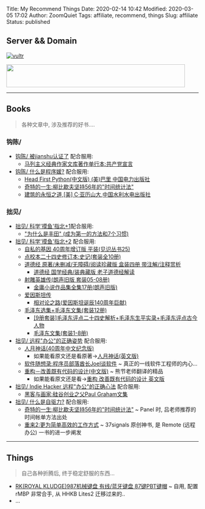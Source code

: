 Title: My Recommend Things
Date: 2020-02-14 10:42
Modified: 2020-03-05 17:02
Author: ZoomQuiet
Tags: affiliate, recommend, things
Slug: affiliate
Status: published

## Server && Domain

[![vultr](https://www.vultr.com/media/banners/banner_468x60.png)](https://www.vultr.com/?ref=8333895)


<a href="https://www.vultr.com/?ref=8333895"><img src="https://www.vultr.com/media/banners/banner_468x60.png" width="468" height="60"></a>



------
## Books
> 各种文章中, 涉及推荐的好书....


### 钩陈/ 
- [钩陈/ 被jianshu认证了](https://mp.weixin.qq.com/s/0-jJlaXtvV_Czziq13U4eg) 配合服用:
    + [马列主义经典作家文库著作单行本:共产党宣言 ](https://union-click.jd.com/jdc?e=&p=AyIGZRhaFgsaB1MfXRAyEgdSHl4dChc3EUQDS10iXhBeGlcJDBkNXg9JHU4YDk5ER1xOGRNLGEEcVV8BXURFUFdfC0RVU1JRUy1OVxUCFQJQE1MQMhFdA3teF0NUZBRbMFAGG0w1WlMQaXILWStaJQITBlYZWBYAEABlK1sSMkBpja3tzaejG4Gx1MCKhTdUK1sRCxEBXBtcEQQUBlIrXBULImwLRQd1RkpTECtrJQEiN2UbaxYyUGkFT1MQVhUCUh4JFwUXBlxOUkZSEQ9QHQsXChtSUBgLRTIQBlQfUg%3D%3D)
- [钩陈/ 什么是程序媛?](https://mp.weixin.qq.com/s/RS2K8--lSzsgCHNTydToSQ) 配合服用:
    + [Head First Python(中文版) (美)巴里 中国电力出版社](https://union-click.jd.com/jdc?e=&p=AyIGZRtSEAQbAVASWRMyFgNSE10VABcGVx1rUV1KWQorAlBHU0VeBUVNR0ZbSkdETlcNVQtHRVNSUVNLXANBRA1XB14DS10cQQVYD21XHgNRHFMTAhACVBldJURMcyIYHG9qd083Xj0dX1l5PXpbHGIeC2UaaxUDEwRXGFgXABU3ZRtcJUN8B1QaXBECGgRlGmsVBhsFVxlcHAcbDl0eaxICGzc%2BRQVJYlZfAV5rJTIRN2UrWyUBIkU7TFtCV0AGVUxcFQJAAlUYDkUDEgVQSV9AURNSABoLQQQiBVQaXxw%3D)
    + [奇特的一生:柳比歇夫坚持56年的"时间统计法"](https://union-click.jd.com/jdc?e=&p=AyIGZRprFQIQBVUcWREyVlgNRQQlW1dCFFlQCxxKQgFHREkdSVJKSQVJHFRXFk9FUlpGQUpLCVBaTFhbXQtWVmpSWRtbFwASAFcfa2hhbEdVTzhQYRdxE1MGSGplQAVDOmUOHjdUK1sUAxEFVhhZFwUiN1Uca0NsEgZUGloUBxEFUCtaJQIWDlcYWBAEEg5dEl0lBRIOZXAFS15yQw1PHiUyIgRlK2sVMhE3F3VcRwVGBFEbUkIEGwBQGFwRUkZVVB8IQQAbBVwaCEYCRzdXGloRCw%3D%3D)
    + [建筑的永恒之道,[美] C·亚历山大,中国水利水电出版社](https://union-click.jd.com/jdc?e=&p=AyIGZRtTHAATD1wdWhEyFQJcHlMcBhcAVR9rUV1KWQorAlBHU0VeBUVTQg1cAAQJS14MRg1EDUtGfFcUQ0VjVld1FFktVlxWRltZAVFsSlJZHF4cBxoOUR5cFQYFUBZFBxlQU0VCTBhLXh5VFFlrQmlCYAheBFFnG3ENHlkTYVtgDE9aQw4eN1QrWxQDEQVWGFkXBSI3VRxrVGwSBlYTUhUBEDdUK1sRCxAFVxxTHQUVAlArXBULImwLRQd1RkpTECtrJQEiN2UbaxYyUGlTHwwcBxADBUxdEAYXD1RLCxUCRVNVEwgRUkIEXE9cHDIQBlQfUg%3D%3D)


### 拙见/ 

- [拙见/ 科学'摸鱼'指北+1](https://mp.weixin.qq.com/s/fnu9dtLQVc_TiShluhXccw)配合服用:
    + ["为什么是丰田" (成为第一的方法和7个习惯)](https://union-click.jd.com/jdc?e=&p=AyIGZRtYEwITAFQaWhwyFQNSGlMQAxQFVxtrUV1KWQorAlBHU0VeBUVNR0ZbSkdETlcNVQtHRVNSUVNLXANBRA1XB14DS10cQQVYD21XHgBRHFodBxMBVxlbJURZUwUbHR19clkFZzIVUUFaCkAvY1QeC2UaaxUDEwRXGFgXABU3ZRtcJUN8AVMdXxALIgZlG18cARYDVxteFwUVDmUcWxwyeVkLRztRWkZCZStrFjIiN1UrWCVAfAZdHgsUCxtQVE8IHQcWUAETDEUEFw8BHFkVAUUAVUheJQATBlES)
- [拙见/ 科学'摸鱼'指北+2](https://mp.weixin.qq.com/s/4NZGKhdbAaanxNKZyQR-vg) 配合服用:
    + [自私的基因 40周年增订版 平装(见识丛书25)](https://union-click.jd.com/jdc?e=&p=AyIGZRprFQEXAFUdXhAyVlgNRQQlW1dCFFlQCxxKQgFHREkdSVJKSQVJHFRXFk9FUlpGQUpLCVBaTFhbXQtWVmpSWRtYEAUSAVAea1FQZ0MJSAN9YllhV2U%2FSEFzUDBvWnUOHjdUK1sUAxEFVhhZFwUiN1Uca0NsEgZUGloUBxEFUStaJQIWDlYcWxEDFgVSGFIlBRIOZXAFS15yQw1PHiUyIgRlK2sVMhE3F3VcFVJGVFcaXRwFEAFQTF4RUhpVV0gMHApHBgUZCUJWQjdXGloRCw%3D%3D)
    + [点校本二十四史修订本:史记(套装全10册)](https://union-click.jd.com/jdc?e=&p=AyIGZRhaFgIQBlQYUxYyEgdRGFoUCxs3EUQDS10iXhBeGlcJDBkNXg9JHU4YDk5ER1xOGRNLGEEcVV8BXURFUFdfC0RVU1JRUy1OVxUCFgRUGlIcMmtHNEVdY19RZxBtA1dYc3MUQhgcSVQLWStaJQITBlYZWBYAEABlK1sSMkBpja3tzaejG4Gx1MCKhTdUK1sRCxEEXRlZFQARAVYrXBULImwLRQd1RkpTECtrJQEiN2UbaxYyUGlUS1wcURMDBUlaHAEXBlIZCBFSGgddHF1CUUdUBxJfRTIQBlQfUg%3D%3D)
    + [道德经 原著/未删减/无障碍/阅读珍藏版 盒装四册 带注解/注释赏析](https://union-click.jd.com/jdc?e=&p=AyIGZRlaHQMRB1EdWCUBFAdcH1oRAxQAXSsfSlpMWGVCHlBDUAxLBQNQVk4YCQQAQB1AWQkFHUVBRhkSQw9THUJVEEMFSgxUVxZPI0AOEQFVEl8UBhMBUhNraEBsZjN5WBdnDEcPGSRlSm1dXRwgUw4eN1QrWxQDEQVWGFkXBSI3VRxrVGwaBVwZXCUDIgdRElgWChAFXB5bHQYiAFUSa35cTFs1XwNBRyI3ZRhrJTISN1YrGXsAEAddHg8QChQFUh9eFAURVFJLDxQKQgZVS11HChsFBStZFAMWDg%3D%3D)
        * [道德经 国学经典/装典藏版 老子道德经解读](https://union-click.jd.com/jdc?e=&p=AyIGZRteFgQRAVQZWxwyFgZUGlMXAxsCVRxrUV1KWQorAlBHU0VeBUVNR0ZbSkdETlcNVQtHRVNSUVNLXANBRA1XB14DS10cQQVYD21XHgNUGlodABMOUBtcJV9wAk9LO0cBckwjGyRxf1VUMgE%2FV2IeC2UaaxUDEwRXGFgXABU3ZRtcJUN8B1QaWhYEEwNlGmsVBhsEVhNZEAcUAFMZaxICGzc%2BRQVJYlZfAV5rJTIRN2UrWyUBIkU7GVkVChdTUBNdFwUWAlQcWEYFQlNUEwsUAkIBBxNSF1IiBVQaXxw%3D)
    + [射雕英雄传(朗声旧版 套装05-08册)](https://union-click.jd.com/jdc?e=&p=AyIGZRhaFgIQBlQYUxYyEgdXG1gWCxE3EUQDS10iXhBeGlcJDBkNXg9JHU4YDk5ER1xOGRNLGEEcVV8BXURFUFdfC0RVU1JRUy1OVxUCEAdWGFIWMhQEPF4QEwtMZytfExFJbVgKfxNwYUQLWStaJQITBlYZWBYAEABlK1sSMkBpja3tzaejG4Gx1MCKhTdUK1sRCxEEXRlcFAcaB1UrXBULImwLRQd1RkpTECtrJQEiN2UbaxYyUGlRGF4XUEABABIMEAIXBlVLUx0FFFdQHVwUCxEEARlYETIQBlQfUg%3D%3D)
        * [金庸小说作品集全集17册(朗声旧版)](https://union-click.jd.com/jdc?e=&p=AyIGZRtTEgoVA1McUhQyEgRVG14UBRQEURJrUV1KWQorAlBHU0VeBUVNR0ZbSkdETlcNVQtHRVNSUVNLXANBRA1XB14DS10cQQVYD21XHgdWG1sQAxUBVh9SJQN7UgtgXEJncAQnYD51Vm5gMlIhamIeC2UaaxUDEwRXGFgXABU3ZRtcJUN8AFMbXBIEIgZlG18cAREPVxxeFAEVDmUcWxwyeVkLRztRWkZCZStrFjIiN1UrWCVAfANWHllHUBRSXExeFQcTBwUTUxIEQgJTHFocARFTVxhfJQATBlES)
    + [爱因斯坦传](https://union-click.jd.com/jdc?e=&p=AyIGZRhaFgIQBlQYUxYyEgdSHloSARY3EUQDS10iXhBeGlcJDBkNXg9JHU4YDk5ER1xOGRNLGEEcVV8BXURFUFdfC0RVU1JRUy1OVxUCFQJUHFgRMlsAK1MfbGtOZAJTJUllWwQhfiBvZ2ILWStaJQITBlYZWBYAEABlK1sSMkBpja3tzaejG4Gx1MCKhTdUK1sRCxEEXRldEgQbDlYrXBULImwLRQd1RkpTECtrJQEiN2UbaxYyUGlUE1sRVRAHAhtdQAMXB1ASCEVVFQ9QGw5AARcOVhhYFjIQBlQfUg%3D%3D)
        * [相对论之路(爱因斯坦诞辰140周年巨献)](https://union-click.jd.com/jdc?e=&p=AyIGZRhaFgIQBlQYUxYyEgRRH18cChQ3EUQDS10iXhBeGlcJDBkNXg9JHU4YDk5ER1xOGRNLGEEcVV8BXURFUFdfC0RVU1JRUy1OVxUBFgNRElMTMm51NVIlcwNbZyIYEG1xbQUXezJ0WVQLWStaJQITBlYZWBYAEABlK1sSMkBpja3tzaejG4Gx1MCKhTdUK1sRCxEEXRldHQUaA1wrXBULImwLRQd1RkpTECtrJQEiN2UbaxYyUGlUE1sRVRAHAhtdQAMXB1ASCEVVFQ9QGw5AARcOVhhYFjIQBlQfUg%3D%3D)
    + [毛泽东选集+毛泽东文集(套装12册)](https://union-click.jd.com/jdc?e=&p=AyIGZR5YEAATAV0fWCUAGwdWHlwQBRYFUSsfSlpMWGVCHlBDUAxLBQNQVk4YCQQAQB1AWQkFHUVBRhkSQw9THUJVEEMFSgxUVxZPI0AOEA5VGF4SBxUDVx9rE2JODxJLJV5gbU8KGQ4USmVhM3IAZQ4eN1QrWxQDEQVWGFkXBSI3VRxrVGwWDl0cXyUDIgdRElgWChAPVx5eFQUiAFUSa35cTFs1XwNBRyI3ZRhrJTISN1YrGXsFRQUBH14SARYHAkxeHAYVD1IZUxBXEwdUE1hFAxNSBytZFAMWDg%3D%3D)
        * [[9册套装]毛泽东评点二十四史解析+毛泽东生平实录+毛泽东评点古今人物](https://union-click.jd.com/jdc?e=&p=AyIGZR5YEAATAV0fWCUBFANRHFsdBRAOUysfSlpMWGVCHlBDUAxLBQNQVk4YCQQAQB1AWQkFHUVBRhkSQw9THUJVEEMFSgxUVxZPI0AOEQFRH1wVChUFXB1raFRbcgBGAE9gQXEraAt9Sk1HBXA%2BQw4eN1QrWxQDEQVWGFkXBSI3VRxrVGwWDl0cXyUDIgdRElgWChAPUhlZEwIiAFUSa35cTFs1XwNBRyI3ZRhrJTISN1YrGXsFRQUBH14SARYHAkxeHAYVD1IZUxBXEwdUE1hFAxNSBytZFAMWDg%3D%3D)
        * [毛泽东文集(套装1-8册) ](https://union-click.jd.com/jdc?e=&p=AyIGZRhaFgIQBlQYUxYyEgddE14dBxc3EUQDS10iXhBeGlcJDBkNXg9JHU4YDk5ER1xOGRNLGEEcVV8BXURFUFdfC0RVU1JRUy1OVxUCGg9QE14QMkxfLmsyc0F1ZSBHH1x4UE5UQCRJVmILWStaJQITBlYZWBYAEABlK1sSMkBpja3tzaejG4Gx1MCKhTdUK1sRCxEEXRlTHQMTBVArXBULImwLRQd1RkpTECtrJQEiN2UbaxYyUGlSTFlBBhcAVh9bQlUXDlEcUxIAGgIAGlsUChFXVBoORzIQBlQfUg%3D%3D)
- [拙见/ 远程"办公"的正确姿势](https://mp.weixin.qq.com/s/XzN7if9-ntvOkIbRrT4s_Q) 配合服用:
    + [人月神话(40周年中文纪念版)](https://union-click.jd.com/jdc?e=&p=AyIGZRhaFgsaB1MfXRAyEgRQGlsTBxo3EUQDS10iXhBeGlcJDBkNXg9JHU4YDk5ER1xOGRNLGEEcVV8BXURFUFdfC0RVU1JRUy1OVxUBFwZVHV4dMlJdDEAOFEdxZQlLL0N6TkUeYzBtcGILWStaJQITBlYZWBYAEABlK1sSMkBpja3tzaejG4Gx1MCKhTdUK1sRCxEBVBlaFwMQD1ErXBULImwLRQd1RkpTECtrJQEiN2UbaxYyUGlSGA5AURpQAkwJQlcXBlFPC0AHRgAAGQ5FAkVXXExYHDIQBlQfUg%3D%3D)
        * 如果能看原文还是看原著->[人月神话(英文版)](https://union-click.jd.com/jdc?e=&p=AyIGZRhaFgsaB1MfXRAyEgZXH14QBRc3EUQDS10iXhBeGlcJDBkNXg9JHU4YDk5ER1xOGRNLGEEcVV8BXURFUFdfC0RVU1JRUy1OVxUDEANQHlwQMk8OJ3sdXANPZShLGUBRUmAdUw5AcUQLWStaJQITBlYZWBYAEABlK1sSMkBpja3tzaejG4Gx1MCKhTdUK1sRCxEBVBlaEQATBVwrXBULImwLRQd1RkpTECtrJQEiN2UbaxYyUGlSGA5AURpQAkwJQlcXBlFPC0AHRgAAGQ5FAkVXXExYHDIQBlQfUg%3D%3D)
    + [软件随想录:程序员部落酋长Joel谈软件](https://union-click.jd.com/jdc?e=&p=AyIGZRhaFgsaB1MfXRAyEgZUHFkdBBM3EUQDS10iXhBeGlcJDBkNXg9JHU4YDk5ER1xOGRNLGEEcVV8BXURFUFdfC0RVU1JRUy1OVxUDEwBXE10UMhEdEn4SVnZhZRRtDQ8AEFsrQj5OXEQLWStaJQITBlYZWBYAEABlK1sSMkBpja3tzaejG4Gx1MCKhTdUK1sRCxEBVBlbEwQSAl0rXBULImwLRQd1RkpTECtrJQEiN2UbaxYyUGldSw4QUBMEVUhTEwIXAQZPUhVWFQZQGg4dVhEFB0lSRzIQBlQfUg%3D%3D) ~ 真正的一线软件工程师的内心...
    + [重构－改善既有代码的设计(中文版)](https://union-click.jd.com/jdc?e=&p=AyIGZRtSFQASAVIfXxIyFQJXHFkTBhUBUBNrUV1KWQorAlBHU0VeBUVNR0ZbSkdETlcNVQtHRVNSUVNLXANBRA1XB14DS10cQQVYD21XHgBQGVwXBBYAUx5TJQpncjNZQWVEcQIrGyxTBGoEHB0aD0QeC2UaaxUDEwRXGFgXABU3ZRtcJUN8B1QaXxMLEwRlGmsVBhsEUxpZFwEWDlQfaxICGzc%2BRQVJYlZfAV5rJTIRN2UrWyUBIkU7TwkTV0IGVU9ZEQYTAgBIUkUGEQAGEl0XAxFSB05cFVUiBVQaXxw%3D) ~ 熊节老师翻译的精品
        * 如果能看原文还是看->[重构 改善既有代码的设计 英文版](https://union-click.jd.com/jdc?e=&p=AyIGZRhaFgsaB1MfXRAyEgdcGF4QChY3EUQDS10iXhBeGlcJDBkNXg9JHU4YDk5ER1xOGRNLGEEcVV8BXURFUFdfC0RVU1JRUy1OVxUCGwRQHlMRMltDCH8ZFkBXYj1lCX5hUgRQZRx%2BXEQLWStaJQITBlYZWBYAEABlK1sSMkBpja3tzaejG4Gx1MCKhTdUK1sRCxEBVBlZEgESB1UrXBULImwLRQd1RkpTECtrJQEiN2UbaxYyUGkBSV1AUhMHARlfEQMXUgYSCxEBFVRcHVkUAUdVABxbQjIQBlQfUg%3D%3D)
- [拙见/ Indie Hacker 远程"办公"的正确心法](https://mp.weixin.qq.com/s/d28HqnF5aRs0jZ4tKwSmQg) 配合服用:
    + [黑客与画家:硅谷创业之父Paul Graham文集](https://union-click.jd.com/jdc?e=&p=AyIGZRhaFgsaB1MfXRAyEgZRElgQChY3EUQDS10iXhBeGlcJDBkNXg9JHU4YDk5ER1xOGRNLGEEcVV8BXURFUFdfC0RVU1JRUy1OVxUDFg5WHlMRMhJPAUcJdwRZZDRfB0BbCH0OeF9hWVQLWStaJQITBlYZWBYAEABlK1sSMkBpja3tzaejG4Gx1MCKhTdUK1sRCxEBXRxYEQMbBVYrXBULImwLRQd1RkpTECtrJQEiN2UbaxYyUGlSGFwTA0FXURIPQQsXBFUfCEZRQVNUTA4UBxtTABkLQjIQBlQfUg%3D%3D)
- [拙见/ 什么是自驱力?](https://mp.weixin.qq.com/s/pi7JosExERPM-zRt27bA_A) 配合服用:
    + [奇特的一生:柳比歇夫坚持56年的"时间统计法"](https://union-click.jd.com/jdc?e=&p=AyIGZRprFQIQBVUcWREyVlgNRQQlW1dCFFlQCxxKQgFHREkdSVJKSQVJHFRXFk9FUlpGQUpLCVBaTFhbXQtWVmpSWRtbFwASAFcfa2hhbEdVTzhQYRdxE1MGSGplQAVDOmUOHjdUK1sUAxEFVhhZFwUiN1Uca0NsEgZUGloUBxEFUCtaJQIWDlcYWBAEEg5dEl0lBRIOZXAFS15yQw1PHiUyIgRlK2sVMhE3F3VcRwVGBFEbUkIEGwBQGFwRUkZVVB8IQQAbBVwaCEYCRzdXGloRCw%3D%3D) ~ Panel 时, 吕老师推荐的时间帐单方法出处
    + [重来2:更为简单高效的工作方式](https://union-click.jd.com/jdc?e=&p=AyIGZRprFQEXDlwfXRwyVlgNRQQlW1dCFFlQCxxKQgFHREkdSVJKSQVJHFRXFk9FUlpGQUpLCVBaTFhbXQtWVmpSWRtYEAsbA1MSa2d7SncoaVlXYWdPAFNaY0AUDwMfKUMOHjdUK1sUAxEFVhhZFwUiN1Uca0NsEgZUGloUBxEFUStaJQIWDlcYXhcEFgZcGl0lBRIOZXAFS15yQw1PHiUyIgRlK2sVMhE3F3UJQgpBA1ZIUxxVGlVQHFpHUhQOAklaEwFBDgdPWhACFzdXGloRCw%3D%3D) ~ 37signals 原创神书, 是 Remote (远程办公) 一书的进一步阐发


------
## Things
> 自己各种折腾后, 终于稳定舒服的东西...

- [RK(ROYAL KLUDGE)987机械键盘 有线/蓝牙键盘 87键PBT键帽](https://union-click.jd.com/jdc?e=&p=AyIGZRtbHQsRBFwbUhYyFQJRHVoWByJDCkMFSjJLQhBaGR4cDF8QTwcKXg1cAAQJS14MQQVYDwtFSlMTBAtHR0pZChUdRUFGfwAXXBAGFAZWHmtOaU1fM00eVWJGTy94JxdcVHggHQFlDh43VCtbFAMRBVYYWRcFIjdVHGtXbMeM8MLjltSYiYy698y5kjdUK1sRCxACVBtaHAobBlcrXBULImwLRQd1RkpTECtrJQEiN2UbaxYyUGkHGwgcUhJXUh9fR1EXDgEYCEVVFw9QTloXAUIEVUhaEzIQBlQfUg%3D%3D) ~ 自用, 配置 rMBP 非常合手, 从 HHKB Lites2 迁移过来的..
- ... 
